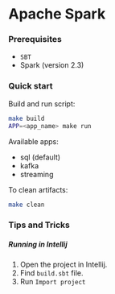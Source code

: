 # Apache Spark

### Prerequisites
- `SBT`
- Spark (version 2.3)

### Quick start
Build and run script:
```bash
make build
APP=<app_name> make run
```
Available apps:
- sql (default)
- kafka
- streaming

To clean artifacts:
```bash
make clean
```

### Tips and Tricks

##### Running in Intellij
1. Open the project in Intellij.
2. Find `build.sbt` file.
3. Run `Import project`